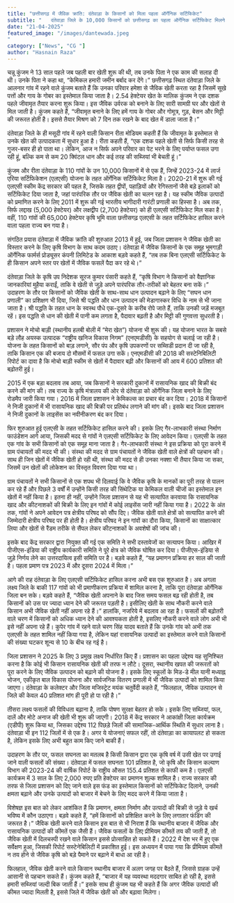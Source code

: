 ```yaml
---
title: "छत्तीसगढ़ में जैविक क्रांति: दंतेवाड़ा के किसानों को मिला पहला ऑर्गेनिक सर्टिफिकेट"
subtitle: "   दंतेवाड़ा जिले के 10,000 किसानों को छत्तीसगढ़ का पहला ऑर्गेनिक सर्टिफिकेट मिलने के बाद अब पूरा जिला जैविक खेती अपनाने के लिए पूरी तरह से तैयार है"
date: "21-04-2025"
featured_image: "/images/dantewada.jpeg
"
category: ["News", "CG "]
author: "Hasnain Raza"
---
```


चन्नू कुंजम ने 13 साल पहले जब पहली बार खेती शुरू की थी, तब उनके पिता ने एक काम की सलाह दी थी। उनके पिता ने कहा था, “केमिकल हमारी जमीन बर्बाद कर देंगे।” छत्तीसगढ़ स्थित दंतेवाड़ा जिले के आलनार गांव में रहने वाले कुंजम बताते हैं कि उनका परिवार हमेशा से जैविक खेती करता रहा है जिसमें सूखे पत्तों और गाय के गोबर का इस्तेमाल किया जाता है। 2.54 हेक्टेयर खेत के मालिक कुंजम ने एक दशक पहले जीवामृत तैयार करना शुरू किया। इस जैविक उर्वरक को बनाने के लिए सारी सामग्री घर और खेतों से मिल जाती है। कुंजम कहते हैं, “जीवामृत बनाने के लिए हमें गाय के गोबर और गोमूत्र, गुड़, बेसन और मिट्टी की जरूरत होती है। इससे तैयार मिश्रण को 7 दिन तक रखने के बाद खेत में डाला जाता है।”

दंतेवाड़ा जिले के ही मसूदी गांव में रहने वाली किसान रीता मोडियम कहती हैं कि जीवामृत के इस्तेमाल से उनके खेत की उत्पादकता में सुधार हुआ है। रीता कहती हैं, “एक दशक पहले खेती से सिर्फ किसी तरह से गुजर-बसर ही हो पाता था। लेकिन, आज न सिर्फ अपने परिवार का पेट भरने के लिए पर्याप्त फसल उगा रही हूं, बल्कि कम से कम 20 क्विंटल धान और कई तरह की सब्जियां भी बेचती हूं।”

कुंजम और रीता दंतेवाड़ा के 110 गांवों के उन 10,000 किसानों में से एक हैं, जिन्हें 2023-24 में लार्ज एरिया सर्टिफिकेशन (एलएसी) योजना के तहत ऑर्गेनिक सर्टिफिकेट मिला है। 2020-21 में शुरू की गई एलएसी स्कीम केंद्र सरकार की पहल है, जिसके तहत द्वीपों, पहाड़ियों और रेगिस्तानों जैसे बड़े इलाकों को सर्टिफिकेट दिया जाता है, जहां पारंपरिक तौर पर जैविक खेती का चलन रहा है। यह स्कीम जैविक उत्पादों को प्रमाणित करने के लिए 2011 में शुरू की गई भारतीय भागीदारी गारंटी प्रणाली का हिस्सा है। अब तक, सिर्फ लद्दाख (5,000 हेक्टेयर) और लक्षद्वीप (2,700 हेक्टेयर) को ही एलएसी सर्टिफिकेट मिल सका है। वहीं, 110 गांवों की 65,000 हेक्टेयर कृषि भूमि वाला छत्तीसगढ़ एलएसी के तहत सर्टिफिकेट हासिल करने वाला पहला राज्य बन गया है।

संगठित प्रयास
दंतेवाड़ा में जैविक क्रांति की शुरुआत 2013 में हुई, जब जिला प्रशासन ने जैविक खेती का विस्तार करने के लिए कृषि विभाग के साथ कदम उठाए। दंतेवाड़ा में जैविक किसानों के एक समूह भूमगाड़ी ऑर्गेनिक फार्मर्स प्रोड्यूसर कंपनी लिमिटेड के आकाश बड़वे कहते हैं, “तब तक बिना एलएसी सर्टिफिकेट के ही किसान अपने स्तर पर खेतों में जैविक फसलें पैदा कर रहे थे।”

दंतेवाड़ा जिले के कृषि उप निदेशक सूरज कुमार पंसारी कहते हैं, “कृषि विभाग ने किसानों को वैज्ञानिक जानकारियां मुहैया कराईं, ताकि वे खेती से जुड़े अपने पारंपरिक तौर-तरीकों को बेहतर बना सकें।” उदाहरण के तौर पर किसानों को जैविक खेती के साथ-साथ धान उत्पादन बढ़ाने के लिए “सघन धान प्रणाली” का प्रशिक्षण भी दिया, जिसे श्री पद्धति और धान उत्पादन की मेडागास्कर विधि के नाम से भी जाना जाता है। श्री पद्धति के तहत धान के स्वस्थ पौधे एक-दूसरे के करीब रोपे जाते हैं, ताकि उनकी जड़ें मजबूत रहें। इस पद्धति से धान की खेती में पानी कम लगता है, पैदावार बढ़ती है और मिट्टी की गुणवत्ता सुधरती है।

प्रशासन ने मोचो बाड़ी (स्थानीय हलबी बोली में “मेरा खेत”) योजना भी शुरू की। यह योजना भारत के सबसे बड़े लौह अयस्क उत्पादक “राष्ट्रीय खनिज विकास निगम” (एनएमडीसी) के सहयोग से चलाई जा रही है। योजना के तहत किसानों को बाड़ लगाने, सौर पंप और कृषि उपकरणों पर सब्सिडी प्रदान दी जा रही है, ताकि किसान एक की बजाय दो मौसमों में फसल उगा सकें। एनएमडीसी की 2018 की सस्टेनिबिलिटी रिपोर्ट का दावा है कि मोचो बाड़ी स्कीम से खेतों में पैदावार बढ़ी और किसानों की आय में 600 प्रतिशत की बढ़ोतरी हुई।

2015 में एक बड़ा बदलाव तब आया, जब किसानों ने सरकारी दुकानों में रासायनिक खाद की बिक्री बंद करने की मांग की। तब राज्य के कृषि मंत्रालय की ओर से दंतेवाड़ा को ऑर्गेनिक जिला बनाने के लिए रोडमैप जारी किया गया। 2016 में जिला प्रशासन ने केमिकल्स का प्रचार बंद कर दिया। 2018 में किसानों ने निजी दुकानों में भी रासायनिक खाद की बिक्री पर प्रतिबंध लगाने की मांग की। इसके बाद जिला प्रशासन ने निजी दुकानों के लाइसेंस का नवीनीकरण बंद कर दिया।


फिर शुरुआत हुई एलएसी के तहत सर्टिफिकेट हासिल करने की। इसके लिए गैर-लाभकारी संस्था निर्माण फाउंडेशन आगे आया, जिसकी मदद से गांवों ने एलएसी सर्टिफिकेट के लिए आवेदन किया। एलएसी के तहत एक गांव के सभी किसानों को एक समूह माना जाता है। गैर-लाभकारी संस्था ने इस प्रक्रिया को पूरा करने में ग्राम पंचायतों की मदद भी की। संस्था की मदद से ग्राम पंचायतों ने जैविक खेती वाले क्षेत्रों की पहचान की। साथ ही जिन खेतों में जैविक खेती हो रही थी, संस्था की मदद से ही उनका नक्शा भी तैयार किया जा सका, जिसमें उन खेतों की लोकेशन का विस्तृत विवरण दिया गया था।

ग्राम पंचायतों ने सभी किसानों से एक शपथ भी दिलवाई कि वे जैविक कृषि के मानकों का पूरी तरह से पालन कर रहे हैं और पिछले 3 वर्षों में उन्होंने किसी तरह की सिंथेटिक या केमिकल वाली चीजों का इस्तेमाल इन खेतों में नहीं किया है। इतना ही नहीं, उन्होंने जिला प्रशासन से यह भी सत्यापित करवाया कि रासायनिक खाद और कीटनाशकों की बिक्री के लिए इन गांवों में कोई लाइसेंस जारी नहीं किया गया है। 2022 के अंत तक, गांवों ने अपने आवेदन पत्र क्षेत्रीय परिषद को सौंप दिए। जैविक खेती वाले क्षेत्रों को सत्यापित करने की जिम्मेदारी क्षेत्रीय परिषद पर ही होती है। क्षेत्रीय परिषद ने इन गांवों का दौरा किया, किसानों का साक्षात्कार लिया और खेतों से रैंडम तरीके से सैंपल लेकर कीटनाशकों के अवशेषों की जांच की।

इसके बाद केंद्र सरकार द्वारा नियुक्त की गई एक समिति ने सभी दस्तावेजों का सत्यापन किया। आखिर में पीजीएस-इंडिया की राष्ट्रीय कार्यकारी समिति ने पूरे क्षेत्र को जैविक घोषित कर दिया। पीजीएस-इंडिया से जुड़े निर्णय लेने का उत्तरदायित्व इसी समिति पर है। बड़वे कहते हैं, “यह प्रमाणन प्रक्रिया हर साल की जाती है। पहला प्रमाण पत्र 2023 में और दूसरा 2024 में मिला।”

आगे की राह
दंतेवाड़ा के लिए एलएसी सर्टिफिकेट हासिल करना अभी बस एक शुरुआत है। अब अगला लक्ष्य जिले के बाकी 117 गांवों को भी प्रमाणीकरण प्रक्रिया में शामिल करना है, ताकि पूरा दंतेवाड़ा ऑर्गेनिक जिला बन सके। बड़वे कहते हैं, “जैविक खेती अपनाने के बाद जिस समय फसल बढ़ रही होती है, तब किसानों को उस पर ज्यादा ध्यान देने की जरूरत पड़ती है। इसीलिए खेती के साथ नौकरी करने वाले किसान अभी जैविक खेती नहीं अपना रहे हैं।” हालांकि, नजरिये में बदलाव आ रहा है। फसलों की बढ़ोतरी वाले चरण में किसानों को अधिक ध्यान देने की आवश्यकता होती है, इसलिए नौकरी करने वाले लोग अभी भी इसे नहीं अपना रहे हैं। कुपेर गांव में रहने वाले चरण सिंह यादव बताते हैं कि उनके गांव को अभी तक एलएसी के तहत शामिल नहीं किया गया है, लेकिन यहां रासायनिक उत्पादों का इस्तेमाल करने वाले किसानों की संख्या घटकर शून्य से 10 के बीच रह गई है।

जिला प्रशासन ने 2025 के लिए 3 प्रमुख लक्ष्य निर्धारित किए हैं। प्रशासन का पहला उद्देश्य यह सुनिश्चित करना है कि कोई भी किसान रासायनिक खेती की तरफ न लौटे। दूसरा, स्थानीय खपत की जरूरतों को पूरा करने के लिए जैविक उत्पादन को बढ़ाने की योजना है। इसके लिए स्कूलों के मिड-डे मील यानी मध्याह्न भोजन, एकीकृत बाल विकास योजना और सार्वजनिक वितरण प्रणाली में भी जैविक उत्पादों को शामिल किया जाएगा। दंतेवाड़ा के कलेक्टर और जिला मजिस्ट्रेट मयंक चतुर्वेदी कहते हैं, “फिलहाल, जैविक उत्पादन से जिले की केवल 40 प्रतिशत मांग ही पूरी हो पा रही है।”

तीसरा लक्ष्य फसलों की विविधता बढ़ाना है, ताकि पोषण सुरक्षा बेहतर हो सके। इसके लिए सब्जियां, फल, दालें और मोटे अनाज की खेती भी शुरू की जाएगी। 2018 में केंद्र सरकार ने आकांक्षी जिला कार्यक्रम (एडीपी) शुरू किया था, जिसका उद्देश्य 112 पिछड़े जिलों की सामाजिक-आर्थिक स्थिति में सुधार लाना है। दंतेवाड़ा भी इन 112 जिलों में से एक है। अगर ये योजनाएं सफल रहीं, तो दंतेवाड़ा का कायापलट हो सकता है, लेकिन इसके लिए अभी बहुत काम किए जाने बाकी हैं।

उदाहरण के तौर पर, फसल सघनता का मतलब है किसी किसान द्वारा एक कृषि वर्ष में उसी खेत पर उगाई जाने वाली फसलों की संख्या। दंतेवाड़ा में फसल सघनता 101 प्रतिशत है, जो कृषि और किसान कल्याण विभाग की 2023-24 की वार्षिक रिपोर्ट के राष्ट्रीय औसत 155.4 प्रतिशत से काफी कम है। एलएसी कार्यक्रम में 3 साल के लिए 2,000 रुपए प्रति हेक्टेयर का प्रमाणन शुल्क शामिल है। राज्य सरकार की तरफ से जिला प्रशासन को दिए जाने वाले इस फंड का इस्तेमाल किसानों को सर्टिफिकेट दिलाने, उनकी क्षमता बढ़ाने और उनके उत्पादों को बाजार में बेचने के लिए मदद करने में किया जाता है।

विशेषज्ञ इस बात को लेकर आशंकित हैं कि प्रमाणन, क्षमता निर्माण और उत्पादों की बिक्री से जुड़े ये खर्च भविष्य में कौन उठाएगा। बड़वे कहते हैं, “हमें किसानों को प्रशिक्षित करने के लिए लगातार फंडिंग की जरूरत है।” जैविक खेती करने वाले किसान इस बात से भी निराश हैं कि स्थानीय बाजार में जैविक और रासायनिक उत्पादों की कीमतें एक जैसी हैं। जैविक फसलों के लिए प्रीमियम कीमतें तय की जाती हैं, तो जैविक खेती में दिलचस्पी रखने वाले किसान इससे प्रोत्साहित हो सकते हैं। 2022 में देश भर में हुए एक सर्वेक्षण हुआ, जिसकी रिपोर्ट सस्टेनेबिलिटी में प्रकाशित हुई। इस अध्ययन में पाया गया कि प्रीमियम कीमतें न तय होने से जैविक कृषि को बड़े पैमाने पर बढ़ाने में बाधा आ रही है।

फिलहाल, जैविक खेती करने वाले किसान स्थानीय बाजार में अलग जगह पर बैठते हैं, जिससे ग्राहक उन्हें आसानी से पहचान सकते हैं। कुंजम कहते हैं, “बाजार में यह व्यवस्था मददगार साबित हो रही है, इससे हमारी सब्जियां जल्दी बिक जाती हैं।” इसके साथ ही कुंजम यह भी कहते हैं कि अगर जैविक उत्पादों की कीमत ज्यादा मिलती है, इससे जिले में जैविक खेती को और बढ़ावा मिलेगा।
